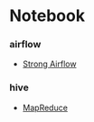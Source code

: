 # Notebook

### airflow
* [Strong Airflow](./airflow/airflow.md)
### hive
* [MapReduce](hive/mapreduce.md)